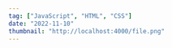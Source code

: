 ```yaml
---
tag: ["JavaScript", "HTML", "CSS"]
date: "2022-11-10"
thumbnail: "http://localhost:4000/file.png"
---
```

